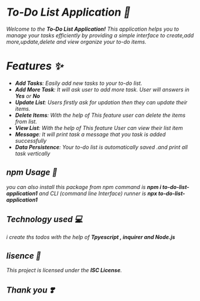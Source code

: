 
<i><h1> To-Do List Application 📜</h1>
Welcome to the **To-Do List Application!** This application helps you to  manage your tasks efficiently by providing a simple interface to create,add more,update,delete and 
 view organize your to-do items.

<h1>Features ✨</h1>
 
- **Add Tasks**:  Easily add new tasks to your to-do list.
- **Add More Task**: It will ask user to add more task. User will answers in **Yes** or **No** 
- **Update List**: Users firstly ask for updation then they can update their items.
- **Delete Items**:  With the help of This feature user can delete the items from list.
- **View List**:  With the help of This feature User can view their list item 
- **Message**: It will print task a message that you task is added successfully
- **Data Persistence**:  Your to-do list is automatically saved .and print all task vertically

## npm Usage 🎯
you can also install this package from npm command is **npm i to-do-list-application1** and CLI (command line Interface) runner is **npx to-do-list-application1**

## Technology used 💻
 i create ths todos with the help of **Tpyescript , inquirer and Node.js**

## lisence 💾
This project is licensed under the **ISC License**.
<h2> Thank you ❣️</h2></i>

